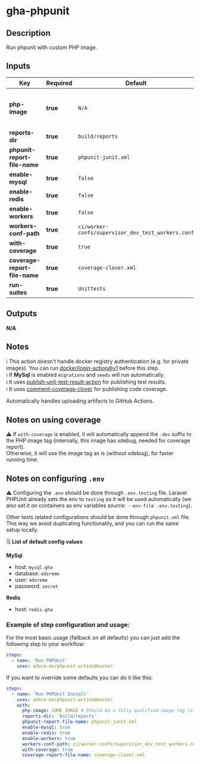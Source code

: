 # gha-phpunit

## Description

Run phpunit with custom PHP image.

## Inputs

| Key                           | Required | Default                                            | Description                                                                                    |
|-------------------------------|----------|----------------------------------------------------|------------------------------------------------------------------------------------------------|
| **php-image**                 | **true** | `N/A`                                              | PHP image to use (fully qualified image address. ex: quay.io/adoreme/nginx-fpm-alpine:v0.0.1). |
| **reports-dir**               | **true** | `build/reports`                                    | Report files directory (no trailing `/`).                                                      |
| **phpunit-report-file-name**  | **true** | `phpunit-junit.xml`                                | PHPUnit report file name.                                                                      |
| **enable-mysql**              | **true** | `false`                                            | Enable/disable MySql deploy.                                                                   |
| **enable-redis**              | **true** | `false`                                            | Enable/disable Redis deploy.                                                                   |
| **enable-workers**            | **true** | `false`                                            | Enable/disable workers in PHP container.                                                       |
| **workers-conf-path**         | **true** | `ci/worker-confs/supervisor_dev_test_workers.conf` | File path for supervisor config.                                                               |
| **with-coverage**             | **true** | `true`                                             | Run also code coverage when running unit tests.                                                |
| **coverage-report-file-name** | **true** | `coverage-clover.xml`                              | Code coverage report file name.                                                                |
| **run-suites**                | **true** | `UnitTests`                                        | Unit test suites to run.                                                                       |

## Outputs

**N/A**

## Notes

ℹ This action doesn't handle docker registry authentication (e.g. for private images).
You can run [docker/login-action@v1](https://github.com/docker/login-action) before this step.  
ℹ If **MySql** is enabled `migrations` and `seeds` will run automatically.  
ℹ It uses [publish-unit-test-result-action](https://github.com/EnricoMi/publish-unit-test-result-action) for publishing test results.  
ℹ It uses [comment-coverage-clover](https://github.com/lucassabreu/comment-coverage-clover) for publishing code coverage.

Automatically handles uploading artifacts to GitHub Actions.

## Notes on using coverage
⚠ If `with-coverage` is enabled, it will automatically append the `-dev` suffix to the PHP image tag (internally, this image has xdebug, needed for coverage report).  
Otherwise, it will use the image tag as is (without xdebug), for faster running time.

## Notes on configuring `.env`
⚠ Configuring the `.env` should be done through `.env.testing` file. 
Laravel PHPUnit already sets the env to `testing` so it will be used automatically (we also set it on containers as env variables source: `--env-file .env.testing`). 

Other tests related configurations should be done through `phpunit.xml` file.   
This way we avoid duplicating functionality, and you can run the same setup locally.

🗒 **List of default config values**

**MySql**
- host: `mysql.gha`
- database: `adoreme`
- user: `adoreme`
- password: `secret`

**Redis**
- host: `redis.gha`

### Example of step configuration and usage:

For the most basic usage (fallback on all defaults) you can just add the following step to your workflow:

```yaml
steps:
  - name: 'Run PHPUnit'
    uses: adore-me/phpunit-action@master
```

If you want to override some defaults you can do it like this:

```yaml
steps:
  - name: 'Run PHPUnit Install'
    uses: adore-me/phpunit-action@master
    with:
      php-image: SOME_IMAGE # Should be a fully qualified image tag (e.g. `quay.io/adore-me/nginx-fpm-alpine:php-7.4.3-c2-v1.1.1`)
      reports-dir: 'build/reports'
      phpunit-report-file-name: phpunit-junit.xml
      enable-mysql: true
      enable-redis: true
      enable-workers: true
      workers-conf-path: ci/worker-confs/supervisor_dev_test_workers.conf
      with-coverage: true
      coverage-report-file-name: coverage-clover.xml
```